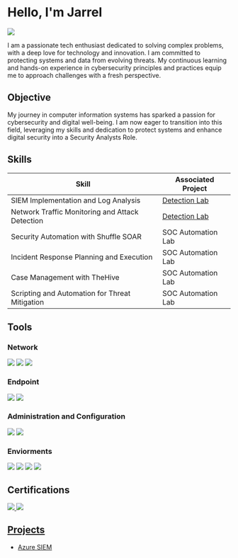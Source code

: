 # Hello, I'm Jarrel
<a href="https://www.linkedin.com/in/jarrel-thomas/"><img src="https://img.shields.io/badge/-LinkedIn-0072b1?&style=for-the-badge&logo=linkedin&logoColor=white" /></a>


I am a passionate tech enthusiast dedicated to solving complex problems, with a deep love for technology and innovation. I am committed to protecting systems and data from evolving threats. My continuous learning and hands-on experience in cybersecurity principles and practices equip me to approach challenges with a fresh perspective.

## Objective

My journey in computer information systems has sparked a passion for cybersecurity and digital well-being. I am now eager to transition into this field, leveraging my skills and dedication to protect systems and enhance digital security into a Security Analysts Role.

## Skills

| Skill                                         | Associated Project         |
|-----------------------------------------------|----------------------------|
| SIEM Implementation and Log Analysis          | <a href="https://google.com">Detection Lab</a>|
| Network Traffic Monitoring and Attack Detection | <a href="https://google.com">Detection Lab</a>|
| Security Automation with Shuffle SOAR         | SOC Automation Lab|
| Incident Response Planning and Execution      | SOC Automation Lab|
| Case Management with TheHive                  | SOC Automation Lab|
| Scripting and Automation for Threat Mitigation | SOC Automation Lab|

## Tools

### Network
<div>
    <img src="https://img.shields.io/badge/-NMAP-72b3d0?&style=for-the-badge&logo=NMAP&logoColor=white" />
    <img src="https://img.shields.io/badge/-Splunk-fd3c5d?&style=for-the-badge&logo=Splunk&logoColor=white" />
    <img src="https://img.shields.io/badge/-TCP/IP-010203?&style=for-the-badge&logo=TCP/IP&logoColor=white" />
</div>

### Endpoint
<div>
    <img src="https://img.shields.io/badge/-Microsoft_Defender_for_Endpoint-0078D4?&style=for-the-badge&logo=Microsoft&logoColor=white" />
    <img src="https://img.shields.io/badge/-IBM%20MaaS360-006699?&style=for-the-badge&logo=IBM&logoColor=white" />
</div>

### Administration and Configuration
<div>
  <img src="https://img.shields.io/badge/-Jira-1679A7?&style=for-the-badge&logo=Jira&logoColor=white" />  
  <img src="https://img.shields.io/badge/-Microsoft_Sentinel-0078D4?&style=for-the-badge&logo=Microsoft&logoColor=white" />
</div>

### Enviorments
<div>
  <img src="https://img.shields.io/badge/-Windows-0078D4?&style=for-the-badge&logo=Windows&logoColor=white" />
  <img src="https://img.shields.io/badge/-macOS-FF605C?&style=for-the-badge&logo=Apple&logoColor=white" />
  <img src="https://img.shields.io/badge/-Linux-072C61?&style=for-the-badge&logo=Linux&logoColor=white" />
  <img src="https://img.shields.io/badge/-Azure%20Cloud-0080FF?&style=for-the-badge&logo=Microsoft%20Azure&logoColor=white" />
</div>

## Certifications
<div>
<a href="https://www.linkedin.com/in/jarrel-thomas/https://www.credly.com/badges/06e26b42-577b-45c8-9854-cf5a469d1f01/linked_in_profile"><img src="https://img.shields.io/badge/-Security%2B-FF0000?&style=for-the-badge&logo=CompTIA&logoColor=white" />
<a href="https://www.credly.com/badges/7a8bdce2-29b0-4c2f-98ae-bacdbf38f2df/linked_in_profile"><img src="https://img.shields.io/badge/-ISC2%20Certified%20in%20Cyber-007ACC?&style=for-the-badge&logo=ISC2&logoColor=white" />
</div>

## Projects
- Azure SIEM
